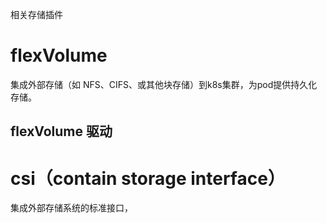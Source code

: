 相关存储插件
# flexVolume
集成外部存储（如 NFS、CIFS、或其他块存储）到k8s集群，为pod提供持久化存储。
## flexVolume 驱动

# csi（contain storage interface）
集成外部存储系统的标准接口，